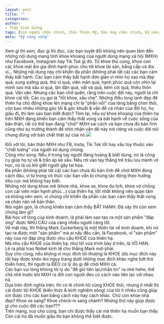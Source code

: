 ```yaml
---
layout: post
title: ""
categories:
author:
- Thầy Giáo Giảng
tags: [Con người chân chính, Chân Thiện Mỹ, Đàn ông chân chính, Kỹ năng sống, trung tâm của chính mình]
meta: "Kỹ năng sống"
---
```

Xem gì thì xem, đọc gì thì đọc, các bạn tuyệt đối không nên quan tâm đến những nội dung mang tính khoe khoang của người dùng mạng xã hội (MXH) như Facebook, Instagram hay Tik Tok gì đó.
Từ khoe thú cưng, khoe con cái, khoe mái ấm gia đình hạnh phúc cho tới khoe tài sản, bằng cấp và địa vị... Những nội dung này chỉ khiến đa phần (không phải tất cả) các bạn cảm thấy bất hạnh.
Các bạn cảm thấy bất hạnh đơn giản vì nhìn họ sao mà đẹp quá, sung sướng quá, thú vị quá, viên mãn quá, hạnh phúc quá còn nhìn lại mình sao mà xấu xí quá, lận đận quá, vất vả quá, kém cỏi quá, thiếu thốn quá. Vân vân.
Nhưng các bạn chớ quên, rằng trên cuộc đời này, người ta chỉ khoe cái tốt. Các cụ gọi là "tốt khoe, xấu che". 
Những điều long lanh đẹp đẽ thiên hạ chủ động khoe lên mạng chỉ là "phần nổi" của tảng băng chìm thôi, còn bao nhiêu những góc tối & góc khuất & vấn đề cá nhân của đời họ, họ giấu đi, thì làm sao bạn biết được?
Tóm lại, nếu sự khoe khoang của thiên hạ trên MXH đang khiến bạn cảm thấy thất vọng và bất hạnh về cuộc sống của bản thân, rất có thể bạn đang "chơi" MXH sai cách và bạn chưa đủ bản lĩnh cũng như sự trưởng thành để nhìn nhận vấn đề này nói riêng và cuộc đời nói chung đúng với bản chất thật sự của nó.<img src="https://scontent-hkt1-1.xx.fbcdn.net/v/t1.6435-9/117645397_401276974172875_4052733420000130319_n.jpg?_nc_cat=110&ccb=1-5&_nc_sid=730e14&_nc_ohc=gL1iFa6SFksAX8Wjxmt&_nc_ht=scontent-hkt1-1.xx&oh=9a40d0f2ae2ab40ba7abc84605295ea5&oe=61799896" /><!--excerpt.s-->
<div class="post-copyright"><div class="content">Đối với tôi, bản thân MXH như FB, Insta, Tik Tok tốt hay xấu tùy thuộc vào "chất lượng" của người sử dụng chúng.<br />
Cũng như súng. Nếu ở trong tay người đàng hoàng & biết dùng, nó là công cụ giúp họ tự vệ & trấn áp kẻ xấu. Nếu rơi vào tay thằng trẻ trâu lưu manh vô học, nó là vũ khí giết người gây tai họa.<br />
Đa phần (không phải tất cả) các bạn chưa đủ bản lĩnh để chơi MXH đúng cách đâu, vì từ trong vô thức các bạn vẫn bị chúng tác động theo hướng tiêu cực mà không hay biết.</div></div>
<div class="post-copyright"><div class="content">Những nội dung khoe mẽ (khoe nhà, khoe xe, khoe du lịch, khoe vợ chồng con cái viên mãn hạnh phúc...) của thiên hạ, tốt nhất không nên quan tâm và không nên xem, vì chúng chỉ khiến đa phần các bạn cảm thấy thất vọng và chán nản về bản thân.<br />
Nói ngắn gọn, là chúng khiến bạn cảm thấy BẤT HẠNH. Đã vậy thì còn xem chúng làm gì?</div></div>
<div class="post-copyright"><div class="content">Bài học vỡ lòng của kinh doanh, là phải làm sao tạo ra một sản phẩm "đáp ứng" được NHU CẦU của càng nhiều người càng tốt.<br />
Về mặt này, thì thằng Mark Zuckerberg là một thiên tài về kinh doanh, khi nó tạo ra được một "sản phẩm" mà ai nấy đều cần, là Facebook, vì "sản phẩm" này của nó đáp ứng được nhu cầu KHOE của thiên hạ.<br />
Mà nhu cầu KHOE của thiên hạ, như tôi vừa trình bày ở trên, là VÔ HẠN.<br />
Lẽ ra phải trao Nobel kinh tế cho thằng Mark mới phải.</div></div>
<div class="post-copyright"><div class="content">Suy cho cùng, nếu không vì mục đích tối thượng là KHOE (dù mục đích này rất hay được khéo léo ngụy trang dưới những mục đích khác nghe bớt thô thiển hơn), thì người ta ĐÉO có lý do gì để chơi MXH cả.<br />
Các bạn vui lòng không lôi lý do "để giữ liên lạc/nhắn tin" ra nhé hehe, thế chả nhẽ trước khi MXH ra đời con người đéo có cách nào liên lạc với nhau hả.<br />
Dựa trên định nghĩa trên, thì có lẽ chính tôi cũng KHOE thôi, nhưng ít nhất thì cái được tôi KHOE (kiến thức & kinh nghiệm sống) của tôi ít nhiều cũng giúp ích được cho các bạn bằng cách này hay cách khác. Chứ còn khoe nhà đẹp? Khoe xe sang? Khoe check-in sang chảnh? Những thứ này giúp được gì cho cuộc đời các bạn???</div></div>
<div class="post-copyright"><div class="content">Trên mạng, suy cho cùng, bạn chỉ được thấy cái mà thiên hạ muốn bạn thấy. Còn cái họ đã muốn giấu thì bạn không thể biết được.</div></div>
